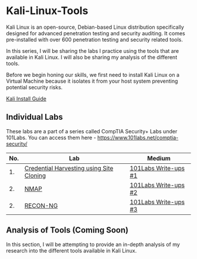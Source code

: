 # Kali-Linux-Tools

Kali Linux is an open-source, Debian-based Linux distribution specifically designed for advanced penetration testing and security auditing. It comes pre-installed with over 600 penetration testing and security related tools.

In this series, I will be sharing the labs I practice using the tools that are available in Kali Linux. I will also be sharing my analysis of the different tools.

Before we begin honing our skills, we first need to install Kali Linux on a Virtual Machine because it isolates it from your host system preventing potential security risks.

<a href="https://medium.com/@sai.kantamuneni/install-kali-linux-in-oracle-virtualbox-8af03c228ddd">Kali Install Guide</a>

## Individual Labs

These labs are a part of a series called CompTIA Security+ Labs under 101Labs. You can access them here - https://www.101labs.net/comptia-security/

|No. |Lab           |Medium               |
|----|--------------|---------------------|
|1.  |<a href="https://github.com/sai-kantamuneni/Kali-Linux-Tools/tree/main/Labs/1.%20Credential%20Harvesting%20Using%20Site%20Cloning">Credential Harvesting using Site Cloning|<a href="https://medium.com/@sai.kantamuneni/db9b54dbdb37">101Labs Write-ups #1</a>|
|2.  |<a href="https://github.com/sai-kantamuneni/Kali-Linux-Tools/tree/main/Labs/2.%20Nmap">NMAP</a>|<a href="https://medium.com/@sai.kantamuneni/94c012e15599">101Labs Write-ups #2</a>|
|2.  |<a href="https://github.com/sai-kantamuneni/Kali-Linux-Tools/tree/main/Labs/3.%20RECON-NG">RECON-NG</a>|<a href="https://medium.com/@sai.kantamuneni/d7ed57086cad">101Labs Write-ups #3</a>|
## Analysis of Tools (Coming Soon)

In this section, I will be attempting to provide an in-depth analysis of my research into the different tools available in Kali Linux.
